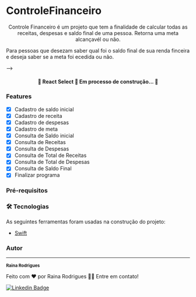 # ControleFinanceiro

<p align="center">Controle Financeiro é um projeto que tem a finalidade de calcular todas as receitas, despesas e saldo final de uma pessoa. Retorna uma meta alcançavél ou nâo. </p>

<p aling="center">Para pessoas que desezam saber qual foi o saldo final de sua renda finceira e deseja saber se a meta foi ecedida ou não. </p>
 
 
<!--Tabela de conteúdos-->
<!--=================-->
<!--<!--ts-->-->
<!--   * [Sobre](# ControleFinanceiro)-->
<!--   * [Tabela de Conteudo](#tabela-de-conteudo)-->
<!--   * [Instalação](#instalacao)-->
<!--   * [Como usar](#como-usar)-->
<!--      * [Pre Requisitos](#pre-requisitos)-->
<!--      * [Local files](#local-files)-->
<!--      * [Remote files](#remote-files)-->
<!--      * [Multiple files](#multiple-files)-->
<!--      * [Combo](#combo)-->
<!--   * [Tests](#testes)-->
<!--   * [Tecnologias](#tecnologias)-->
<!--<!--te-->

<h4 align="center"> 
    🚧  React Select 🚀 Em processo de construção...  🚧
</h4>

### Features

- [x] Cadastro de saldo inicial
- [x] Cadastro de receita
- [x] Cadastro de despesas
- [x] Cadastro de meta
- [x] Consulta de Saldo inicial
- [x] Consulta de Receitas
- [x] Consulta de Despesas
- [x] Consulta de Total de Receitas
- [x] Consulta de Total de Despesas
- [x] Consulta de Saldo Final
- [x] Finalizar programa

<!--<h1 align="center">-->
<!--  <img alt="NextLevelWeek" title="#NextLevelWeek" src="./assets/banner.png" />-->
<!--</h1>-->

### Pré-requisitos

<!--Antes de começar, você vai precisar ter instalado em sua máquina as seguintes ferramentas:-->
<!--[swift](https://www.swift.org/download/). -->
<!--Além disto é bom ter um editor para trabalhar com o código como [Xcode](https://developer.apple.com/xcode/)-->
<!---->
<!--### 🎲 Rodando o Back End (servidor)-->

<!--```bash-->
<!--# Clone este repositório-->
<!--$ git clone <https://github.com/tgmarinho/nlw1>-->
<!---->
<!--# Acesse a pasta do projeto no terminal/cmd-->
<!--$ cd nlw1-->
<!---->
<!--# Vá para a pasta server-->
<!--$ cd server-->
<!---->
<!--# Instale as dependências-->
<!--$ npm install-->
<!---->
<!--# Execute a aplicação em modo de desenvolvimento-->
<!--$ npm run dev:server-->
<!---->
<!--# O servidor inciará na porta:3333 - acesse <http://localhost:3333>-->
<!--```-->

### 🛠 Tecnologias

As seguintes ferramentas foram usadas na construção do projeto:

- [Swift](https://www.swift.org/documentation/)

### Autor
---

<!--<a href="https://blog.rocketseat.com.br/author/thiago/">-->
<!-- <img style="border-radius: 50%;" src="https://avatars3.githubusercontent.com/u/380327?s=460&u=61b426b901b8fe02e12019b1fdb67bf0072d4f00&v=4" width="100px;" alt=""/>-->
<!-- <br />-->
 <sub><b>Raina Rodrigues</b></sub></a> 
<!-- <a href="https://blog.rocketseat.com.br/author/thiago//" title="Rocketseat">🚀</a>-->


Feito com ❤️ por Raina Rodrigues 👋🏽 Entre em contato!

[![Linkedin Badge](https://img.shields.io/badge/-Thiago-blue?style=flat-square&logo=Linkedin&logoColor=white&link=https:https://www.linkedin.com/in/raina-rodrigues-de-lima-a49242191/)](https://www.linkedin.com/in/raina-rodrigues-de-lima-a49242191/) 
